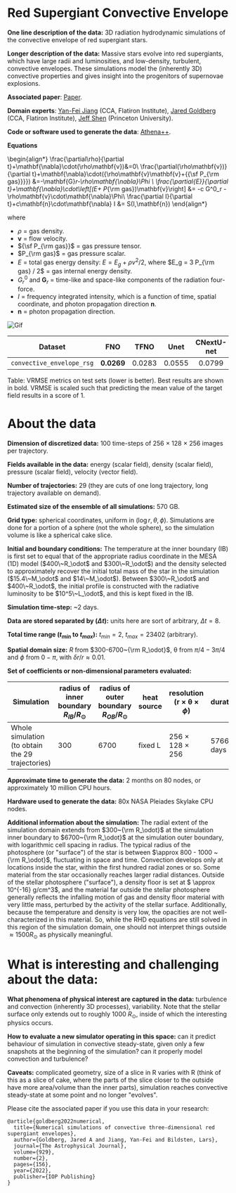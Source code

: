 # Red Supergiant Convective Envelope

**One line description of the data:** 3D radiation hydrodynamic simulations of the convective envelope of red supergiant stars.

**Longer description of the data:** Massive stars evolve into red supergiants, which have large radii and luminosities, and low-density, turbulent, convective envelopes. These simulations model the (inherently 3D) convective properties and gives insight into the progenitors of supernovae explosions.

**Associated paper**: [Paper](https://iopscience.iop.org/article/10.3847/1538-4357/ac5ab3).

**Domain experts**: [Yan-Fei Jiang](https://jiangyanfei1986.wixsite.com/yanfei-homepage) (CCA, Flatiron Institute), [Jared Goldberg](https://jaredagoldberg.wordpress.com/) (CCA, Flatiron Institute), [Jeff Shen](https://jshen.net) (Princeton University).

**Code or software used to generate the data**: [Athena++](https://www.athena-astro.app/).

**Equations**


\begin{align*}
\frac{\partial\rho}{\partial t}+\mathbf{\nabla}\cdot(\rho\mathbf{v})&=0\\
\frac{\partial(\rho\mathbf{v})}{\partial t}+\mathbf{\nabla}\cdot({\rho\mathbf{v}\mathbf{v}+{{\sf P_{\rm gas}}}}) &=-\mathbf{G}_r-\rho\mathbf{\nabla}\Phi \\
\frac{\partial{E}}{\partial t}+\mathbf{\nabla}\cdot\left[(E+ P_{\rm gas})\mathbf{v}\right] &= -c G^0_r -\rho\mathbf{v}\cdot\mathbf{\nabla}\Phi\\
\frac{\partial I}{\partial t}+c\mathbf{n}\cdot\mathbf{\nabla} I &= S(I,\mathbf{n})
\end{align*}


where

- $\rho$ = gas density.
- $\mathbf{v}$ = flow velocity.
- ${\sf P_{\rm gas}}$ = gas pressure tensor.
- $P_{\rm gas}$ = gas pressure scalar.
- $E$ = total gas energy density: $E = E_g + \rho v^2 / 2$, where $E_g = 3 P_{\rm gas} / 2$ = gas internal energy density.
- $G^0_r$ and $\mathbf{G}_r$ = time-like and space-like components of the radiation four-force.
- $I$ = frequency integrated intensity, which is a function of time, spatial coordinate, and photon propagation direction $\mathbf{n}$.
- $\mathbf{n}$ = photon propagation direction.

![Gif](https://users.flatironinstitute.org/~polymathic/data/the_well/datasets/convective_envelope_rsg/gif/density_normalized.gif)

|          Dataset          | FNO  |      TFNO       | Unet | CNextU-net |
| :-----------------------: | :--: | :-------------: | :--: | :--------: |
| `convective_envelope_rsg` | $\mathbf{0.0269}$ | 0.0283 | 0.0555 | 0.0799 |

Table: VRMSE metrics on test sets (lower is better). Best results are shown in bold. VRMSE is scaled such that predicting the mean value of the target field results in a score of 1.

# About the data

**Dimension of discretized data:** 100 time-steps of 256 $\times$ 128 $\times$ 256 images per trajectory.

**Fields available in the data:** energy (scalar field), density (scalar field), pressure (scalar field), velocity (vector field).

**Number of trajectories:** 29 (they are cuts of one long trajectory, long trajectory available on demand).

**Estimated size of the ensemble of all simulations:** 570 GB.

**Grid type:** spherical coordinates, uniform in $(\log r, \theta,\phi)$. Simulations are done for a portion of a sphere (not the whole sphere), so the simulation volume is like a spherical cake slice.

**Initial and boundary conditions:** The temperature at the inner boundary (IB) is first set to equal that of the appropriate radius coordinate in the MESA (1D) model ($400\~R_\odot$ and $300\~R_\odot$) and the density selected to approximately recover the initial total mass of the star in the simulation ($15.4\~M_\odot$ and $14\~M_\odot$).
Between $300\~R_\odot$ and $400\~R_\odot$, the initial profile is constructed with the radiative luminosity to be $10^5\~L_\odot$, and this is kept fixed in the IB.

**Simulation time-step:** ~2 days.

**Data are stored separated by ($\Delta t$):** units here are sort of arbitrary, $\Delta t= 8$.

**Total time range ($t_{min}$ to $t_{max}$):** $t_{min} = 2$, $t_{max} = 23402$ (arbitrary).

**Spatial domain size:** $R$ from $300-6700~{\rm R_\odot}$, θ from $π/4−3π/4$ and $\phi$ from $0−π$, with $δr/r ≈ 0.01$.

**Set of coefficients or non-dimensional parameters evaluated:**

| Simulation                                       | radius of inner boundary $R_{IB}/R_\odot$ | radius of outer boundary $R_{OB}/R_\odot$ | heat source | resolution (r × θ × $\phi$) | duration  | core mass $mc/M_\odot$ | final mass $M_{\rm final}/M_\odot$ |
| ------------------------------------------------ | ----------------------------------------- | ----------------------------------------- | ----------- | --------------------------- | --------- | --------------------- | ---------------------------------- |
| Whole simulation (to obtain the 29 trajectories) | 300                                       | 6700                                      | fixed L     | 256 × 128 × 256             | 5766 days | 10.79                 | 12.9                               |

**Approximate time to generate the data:** 2 months on 80 nodes, or approximately 10 million CPU hours.

**Hardware used to generate the data:** 80x NASA Pleiades Skylake CPU nodes.

**Additional information about the simulation:** The radial extent of the simulation domain extends from $300~{\rm R_\odot}$ at the simulation inner boundary to $6700~{\rm R_\odot}$ at the simulation outer boundary, with logarithmic cell spacing in radius. The typical radius of the photosphere (or "surface") of the star is between $\approx 800 - 1000 ~{\rm R_\odot}$, fluctuating in space and time. Convection develops only at locations inside the star, within the first hundred radial zones or so. Some material from the star occasionally reaches larger radial distances.
Outside of the stellar photosphere ("surface"), a density floor is set at $ \approx 10^{-16} g/cm^3$, and the material far outside the stellar photosphere generally reflects the infalling motion of gas and density floor material with very little mass, perturbed by the activity of the stellar surface. Additionally, because the temperature and density is very low, the opacities are not well-characterized in this material. So, while the RHD equations are still solved in this region of the simulation domain, one should not interpret things outside $\approx 1500 R_\odot$ as physically meaningful.

# What is interesting and challenging about the data:

**What phenomena of physical interest are captured in the data:** turbulence and convection (inherently 3D processes), variability. Note that the stellar surface only extends out to roughly 1000 $R_\odot$, inside of which the interesting physics occurs.

**How to evaluate a new simulator operating in this space:** can it predict behaviour of simulation in convective steady-state, given only a few snapshots at the beginning of the simulation? can it properly model convection and turbulence?

**Caveats:** complicated geometry, size of a slice in R varies with R (think of this as a slice of cake, where the parts of the slice closer to the outside have more area/volume than the inner parts), simulation reaches convective steady-state at some point and no longer "evolves".

Please cite the associated paper if you use this data in your research:

```
@article{goldberg2022numerical,
  title={Numerical simulations of convective three-dimensional red supergiant envelopes},
  author={Goldberg, Jared A and Jiang, Yan-Fei and Bildsten, Lars},
  journal={The Astrophysical Journal},
  volume={929},
  number={2},
  pages={156},
  year={2022},
  publisher={IOP Publishing}
}
```
